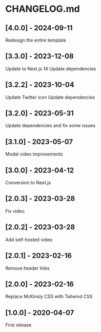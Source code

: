 # CHANGELOG.md

## [4.0.0] - 2024-09-11

Redesign the entire template

## [3.3.0] - 2023-12-08

Update to Next.js 14
Update dependencies

## [3.2.2] - 2023-10-04

Update Twitter icon
Update dependencies

## [3.2.0] - 2023-05-31

Update dependencies and fix some issues

## [3.1.0] - 2023-05-07

Modal video improvements

## [3.0.0] - 2023-04-12

Conversion to Next.js

## [2.0.3] - 2023-03-28

Fix video

## [2.0.2] - 2023-03-28

Add self-hosted video

## [2.0.1] - 2023-02-16

Remove header links

## [2.0.0] - 2023-02-16

Replace McKinsly CSS with Tailwind CSS

## [1.0.0] - 2020-04-07

First release
